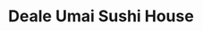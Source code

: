 ---
layout: place
title: "Deale Umai Sushi House"
permalink: /maryland/deale/deale-umai-sushi-house.html
stateAbbr: MD
stateName: Maryland
cityName: Deale
seo:
  name: "Deale Umai Sushi House"
  type: Restaurant
  links: null
description: "Deale Umai Sushi House serves delicious sushi in Deale, Maryland. Try fresh Japanese dishes for a great dining experience. "
place_id: ChIJe7h_0a2Ot4kRZWUSM1A7Rwo
photos:
  - name: >-
      places/ChIJe7h_0a2Ot4kRZWUSM1A7Rwo/photos/AeeoHcI8pvciv2zIcuEQAII_KkFvFOareTLEqxHnBPCM_6--aCj0XfbqbkYmL6qToGJv4twY1Ge9CV2s8hf9yvLPYUPhkru7b2_swlCZOuDpBBAxNHPdsi0nwo_OiVPoHIuphegPynLrIhArac-bKXmaci2GfAnvqZJMZsBsGbUI-7beopC0jrDPisBeJt0qTbPgernPnpvrpwVFdoUzf9DJmdRiTviMYHttQ16NhQhcYFztR0Rh5O7DXpIF0jhUrJIZBSZSSCAmGo4iHTsSRgQmHKM37IA73ySl9A1uUVrMKwhfxaipUXedIQeRP-CbRhNEqwMT7fmNj6B09AExJMhNk7VpX-L6wUGatyC2Xla3QXSP9UWqDynmZpxjZEe8jrXl5VRvIdCH3KxDuKwPUjVOdaWEMX1ftLi_icYSuF5ChEc
    widthPx: 4800
    heightPx: 2700
    authorAttributions:
      - displayName: Emma P
        uri: https://maps.google.com/maps/contrib/113641849278675879869
        photoUri: >-
          https://lh3.googleusercontent.com/a-/ALV-UjVJNEwDEZMY3G46DTyHd_izH9HpU07dLfUhmtWpiYqzlQDqgWWa=s100-p-k-no-mo
    flagContentUri: >-
      https://www.google.com/local/imagery/report/?cb_client=maps_api_places.places_api&image_key=!1e10!2sCIHM0ogKEICAgIDEuMe9MQ&hl=en-US
    googleMapsUri: >-
      https://www.google.com/maps/place//data=!3m4!1e2!3m2!1sCIHM0ogKEICAgIDEuMe9MQ!2e10!4m2!3m1!1s0x89b78eadd17fb87b:0xa473b5033126565
  - name: >-
      places/ChIJe7h_0a2Ot4kRZWUSM1A7Rwo/photos/AeeoHcIaq0OndfqovzKwxtUNP0fTuh0QrGK6MMcO8NwS95XB6snbaIArV_qKWtxLoc4ofcsrO0sEYzX3pqVsCox9q_A9evy4P3faS6NH-iFrHreODHInSHjrzSg3QiB2KQcP9-j1lnmDJhDuEmzjY1cFBZqDlVMa1hUQEiukkuOel7j5LAwzgXw3Tk6oiPg4LFthLNzn4u7IcQawpYtgj5nqKJZlk9tQVFXCBbp16B3mZpycMRVq6cnysJftIWp5rYFqWqkN3MJAiDJ-mO3ZKyzcTJkFoMdJhnQ3Kly74HmYx1zMcaDEdWmXH-VeLmS5k8wwn3qNNlVWECd1uA6momAexnC6RNnGASpRHR8qDqkMEC54iBxU3qfMtQgvBqquCFDFsGXVP7nUJLQpXQkfBB_KWWmsaH8cCH2V8YtRzOmQBj4idQ
    widthPx: 4032
    heightPx: 3024
    authorAttributions:
      - displayName: David Morrison
        uri: https://maps.google.com/maps/contrib/103785424570797359875
        photoUri: >-
          https://lh3.googleusercontent.com/a-/ALV-UjXo4w6T2756sFP8d5VJN7qDM2UsAF1ywabQ_GCk9_9m11AgeN4V=s100-p-k-no-mo
    flagContentUri: >-
      https://www.google.com/local/imagery/report/?cb_client=maps_api_places.places_api&image_key=!1e10!2sCIHM0ogKEICAgIC6lY6nKQ&hl=en-US
    googleMapsUri: >-
      https://www.google.com/maps/place//data=!3m4!1e2!3m2!1sCIHM0ogKEICAgIC6lY6nKQ!2e10!4m2!3m1!1s0x89b78eadd17fb87b:0xa473b5033126565
  - name: >-
      places/ChIJe7h_0a2Ot4kRZWUSM1A7Rwo/photos/AeeoHcJJgcXUFFnaJIrKPcPsUwcAmZJtf5Nb8rZ7m1X3Uoeg0NABtqSR8QSYL_rj1jadGEzrJAGISbDExivYg0dqswQQXXrjFIunLJenppgJlCfZIA0ShTxToZLjEvGTlcetmebm2r1oG7SnvdLGHN8tOxLBSwXiqrvSIeclyF5oqqbekvm-3oF4Kqr2p8YaH8ZFp1s9tjF0kFiyjhcKgA3RZ7Ma3S-iNxTlv326fcS0mDhwS6O2mEsOMKKPRU1Yn6CuTmQHQB96jmIpTj4IQIM6VnIPveD-h4X4AHh4FfC7Lo4fp7XhiUb3gJMcn5RjDLrtkCAICaP4f3KyOK-omIkoH7rg7h95eVeimVWMsHa5cJJxy8rFYhxNsDeIe7s3Yum_oRkkVysDF3vVBNXu-amvLkaVPrg4F3cefB9J54TbN4d46L20
    widthPx: 4032
    heightPx: 3024
    authorAttributions:
      - displayName: Monet Stone
        uri: https://maps.google.com/maps/contrib/112007307268852375039
        photoUri: >-
          https://lh3.googleusercontent.com/a-/ALV-UjU--jHKoGV38DnqxaHMhgPoqNmyW6EnadYFp3CSLN5mX8bUK8D3=s100-p-k-no-mo
    flagContentUri: >-
      https://www.google.com/local/imagery/report/?cb_client=maps_api_places.places_api&image_key=!1e10!2sCIHM0ogKEICAgIDT1YiLvQE&hl=en-US
    googleMapsUri: >-
      https://www.google.com/maps/place//data=!3m4!1e2!3m2!1sCIHM0ogKEICAgIDT1YiLvQE!2e10!4m2!3m1!1s0x89b78eadd17fb87b:0xa473b5033126565
  - name: >-
      places/ChIJe7h_0a2Ot4kRZWUSM1A7Rwo/photos/AeeoHcKpj0irObR-KLgBqaEpWpzjcOwnrXBbzbbaOBeC9or_qJ0JsX7VH89s96n73O5SLWzDoO-GXVbkAdqquA6m-c-veRAH1yNK-KDmYxWIfyCOmckNleICX8ZA1yOV5kSDMWHpBwG4tcv7u-wmbdilt3e5GLX8MdhgnX3pdP6bRjtIJKDoBGdJjQY9V5JVKIGC04qVPN7G1tXDooSxH_tugp_EtvqZbS8irRHEONvyl6raGUP0SR15MYOeFCryVtrC2hy4CUjgyhdhb8PXSfb9UwAJIiQhUjTM38KpDWB4eRo_X17IZaMl9Io1rVeejIixUQc3bgJohxVJ41KgkkiqsTgv50qO_2DGu53B3QRPpQhGphtQGFgnEMuRt_0rv3Ovos30iUpyFa6h7LAXik3QzLmBhGMm8ZPGQ8sJN_U2fPeJdbVe
    widthPx: 3600
    heightPx: 4800
    authorAttributions:
      - displayName: Kimberly Giang
        uri: https://maps.google.com/maps/contrib/114193379671601816770
        photoUri: >-
          https://lh3.googleusercontent.com/a-/ALV-UjWMST21FOXP6XilhZ7nmTOflKGY_8RZ0XVgvMEeFhmoqKkaq7hEOQ=s100-p-k-no-mo
    flagContentUri: >-
      https://www.google.com/local/imagery/report/?cb_client=maps_api_places.places_api&image_key=!1e10!2sCIHM0ogKEICAgIDZsqbzgwE&hl=en-US
    googleMapsUri: >-
      https://www.google.com/maps/place//data=!3m4!1e2!3m2!1sCIHM0ogKEICAgIDZsqbzgwE!2e10!4m2!3m1!1s0x89b78eadd17fb87b:0xa473b5033126565
  - name: >-
      places/ChIJe7h_0a2Ot4kRZWUSM1A7Rwo/photos/AeeoHcK6uAasQFrvKHGI-q-T30AhMz9PPOBL1B9EkFrVqthuOfVSzKms13mb9LLj2UEy8xSqFVGNlXwEGmj6teZp7jUVCMZPYp4k1sFXm41ZiE0W0sLuA_XfsdWVQTO0L8cyZW_V0f6Vs_CWw_NU_ypC0X3n-g1AkEnFmuQPxhmx7Vi3UcV1k61N2P1KH2RLln07mW9T77jyeuiErNyOsIlwv3517-n3Y3jNzXt-blr7iBRnVGQgplAq44EM1QWCiSOzTgLI27v3SmQh9_qpTR7xT22yRe5dijlBo-ONv7fnDZy-TqC-J_DqBV8O4X4EHLxBMtV-QIR-Tzx4R-e7EOHVFikkZDLh5QmUjGYGDhW5ThfSajKa3_yI4zV5iEyYF4RPEX9QAM_eILnroPIGqbYQgR5g6OTG383U0BBxxRYQGDn2myqR
    widthPx: 4032
    heightPx: 1816
    authorAttributions:
      - displayName: Alexandria Gilbert
        uri: https://maps.google.com/maps/contrib/102487412572091938278
        photoUri: >-
          https://lh3.googleusercontent.com/a-/ALV-UjWOWrLm2f54FybM8iah6koMXirYXamr0TsEC7mcIv6ViQTQI6UP=s100-p-k-no-mo
    flagContentUri: >-
      https://www.google.com/local/imagery/report/?cb_client=maps_api_places.places_api&image_key=!1e10!2sCIHM0ogKEICAgICOs4rEygE&hl=en-US
    googleMapsUri: >-
      https://www.google.com/maps/place//data=!3m4!1e2!3m2!1sCIHM0ogKEICAgICOs4rEygE!2e10!4m2!3m1!1s0x89b78eadd17fb87b:0xa473b5033126565
  - name: >-
      places/ChIJe7h_0a2Ot4kRZWUSM1A7Rwo/photos/AeeoHcJrbMiCv5X92ZYBlnZU7MK6i1lA62j2R46vdxFNSIn6pfL9cihQ4tNt8x5kBBwjMpPFW29YKWi4X7j1bvJGAihNpi9ZjZUQwU68zT6XO7TSBBh5N_2nE1sVyfjcRKYJ-pSgzUWBbCz8dOCFr5ep0ylTaDD_utbWCOyUtFuoQF29RZBUsj0bnHY8Xggs9kHwwEcRLEps5Zaqbzdlko21YQ98wmLiUrid0u7KBMqXy1bYCKchLNABTvuedAQWhRPBV57eVEToohj5ht5KIAjPqDGHEWPuD4njVcomJII20ygTYNi1euJDA7go1nwx0xgsjBnQrgQJwlaR2H3xLKSdeJJspaqc_7oZXrI5lkTq3NE9tHUD_zmYDSjm37Po5w5MRVtqEg4p4ijo-nQiStPzP9o_3E7bVukS5BuFANuR3HSVDPWW
    widthPx: 4800
    heightPx: 3600
    authorAttributions:
      - displayName: R P
        uri: https://maps.google.com/maps/contrib/115393018100811307153
        photoUri: >-
          https://lh3.googleusercontent.com/a-/ALV-UjWGAu0QWHEl_JIRbQ8LMhessOaxdDgzWQNJ3HYsADTpAp8yOiMf=s100-p-k-no-mo
    flagContentUri: >-
      https://www.google.com/local/imagery/report/?cb_client=maps_api_places.places_api&image_key=!1e10!2sCIHM0ogKEICAgID4vpaSmwE&hl=en-US
    googleMapsUri: >-
      https://www.google.com/maps/place//data=!3m4!1e2!3m2!1sCIHM0ogKEICAgID4vpaSmwE!2e10!4m2!3m1!1s0x89b78eadd17fb87b:0xa473b5033126565
  - name: >-
      places/ChIJe7h_0a2Ot4kRZWUSM1A7Rwo/photos/AeeoHcJBgwO8vc7kybHKLJp_Mx1MjfU_DBOZuNnG0KKZlSwCwlVsO6FWsGN-FZbzq0NZDyLq6XqX7AOYJImV5AbzHh5zEUnLAgqv4I2CfUqNZw12g6FSpN7TM1sN-dnDXC2lF3Se-oX3SvYG-UWyC85i7z69ri7xyLgR5Ofq9xHSHX6RksPB6FKd-NtMvX10es96ea5E3_1wc1rRjdZ0onjcf9MDkSXn8WxF26cBdunitOezZaX8psTErP4JMClkwnq0378z9cdGZSo8XVM6WQhUpXScJnrgOBwcYjZi_7QOD7_nzum75hQXgRE-VbT8xYnbAIqXD5dKwmVx57AoXv9b9njl4vCYusFaZqbdbukVpjXYmU9JeU73-5Ca59Oez07qiiHQOdrqun1Y2NyTTaCxzT8BWKFu2pDtXc97_-80sawP4FyU
    widthPx: 3600
    heightPx: 4800
    authorAttributions:
      - displayName: sunshineflower173
        uri: https://maps.google.com/maps/contrib/115102635506422946464
        photoUri: >-
          https://lh3.googleusercontent.com/a/ACg8ocIT_wcwNKK_Va1uLYzFJYYVVSuz5i2_wPxIXWSqjs1wbC8gBA=s100-p-k-no-mo
    flagContentUri: >-
      https://www.google.com/local/imagery/report/?cb_client=maps_api_places.places_api&image_key=!1e10!2sCIHM0ogKEICAgIDlwu245AE&hl=en-US
    googleMapsUri: >-
      https://www.google.com/maps/place//data=!3m4!1e2!3m2!1sCIHM0ogKEICAgIDlwu245AE!2e10!4m2!3m1!1s0x89b78eadd17fb87b:0xa473b5033126565
  - name: >-
      places/ChIJe7h_0a2Ot4kRZWUSM1A7Rwo/photos/AeeoHcLbUx4kb3fX1HgIf4QYRPM0gaKyJBGavB0SzIg-AwfVLDV_-Qvtyvi4J0ds-uEDIJaubbHtnEHPrWFz5vxu-2JbmIjJZJmDGlQWDmO3CSGUSPvx1KPAM-6lVOvUsm2vUcjk1ds0mVSvy7eMLUHxpe0Q0lvutY044yb_OP2XJDPTdrF2Iqw6NEismJDJ3MS-ufTfkznECC8QSyg-0haghz3P9Yq7KuJdodRp3yfT-jLkT9R5kxOAwTJEEuWAYFQOgBuwk8zzfw-E-aut-wQ5MzCxsCuzk-s_x_GwuREL_crd_ejdTkVTyxFEoedRmt68gPxvIawUeIXMn2-yHXnhp2p5RTnmdU-_L_5mvWrzh2ehFfwVA5xKSefmVLaz00Ny-BIDI_qhXzgqTfkANRWgG8cJjiQ_4F1fM-_2neQjIkMjwK0
    widthPx: 1848
    heightPx: 4000
    authorAttributions:
      - displayName: Terry Cox
        uri: https://maps.google.com/maps/contrib/100923272410841784703
        photoUri: >-
          https://lh3.googleusercontent.com/a-/ALV-UjXL9nb0i7rYdNCMPBXj0UTq7RO7Qg9G2NCHJ2sqc8YFJ_diveQziA=s100-p-k-no-mo
    flagContentUri: >-
      https://www.google.com/local/imagery/report/?cb_client=maps_api_places.places_api&image_key=!1e10!2sCIHM0ogKEICAgICf3KKBhAE&hl=en-US
    googleMapsUri: >-
      https://www.google.com/maps/place//data=!3m4!1e2!3m2!1sCIHM0ogKEICAgICf3KKBhAE!2e10!4m2!3m1!1s0x89b78eadd17fb87b:0xa473b5033126565
  - name: >-
      places/ChIJe7h_0a2Ot4kRZWUSM1A7Rwo/photos/AeeoHcLYu-WOiO0pUKyU6I-SphH8FOZF3VcW66ETWBO1Q23TXNfKzeMt5w61UEGaD_MlOigjj5pwR_x8ee5w6zYHg3Lz03454nruePvKMQw9Tvr-jPm0rmiOnIPP92MhLP08Qgork0C8ZJzxQZw3NbZjG9N_BCz-_1ZewWpOJOUB4NYaJWnx9j_ahFERM5fBLkvvh3j7ZhM9JRw1fT3S__qRXGG9t-BEfBmkZjAtnKQpyDmWWO3aMkQbcoPr1LTD2OkldY8b64Wt1J1YQEMbSAnoDEMzq9GJO0TD-BM8ZVuklt9v59osm3urEmG1p9cuSa3iDR0UGm4-HWh792kfTANFYOLckcRuni3BURwsZrTdXJ2aCbia2NM34HpImSHwS7W7hxNPhUszzHyd0F1Geo-0uxKqe1maZgaomvV5F5rLQXGgsQ
    widthPx: 4800
    heightPx: 2700
    authorAttributions:
      - displayName: pat eyler
        uri: https://maps.google.com/maps/contrib/112846625814605102746
        photoUri: >-
          https://lh3.googleusercontent.com/a-/ALV-UjXrN9k7eDChyhqYAnFlHSn7fcPlwgvGUlb2NyiAeVfbflBNb45h=s100-p-k-no-mo
    flagContentUri: >-
      https://www.google.com/local/imagery/report/?cb_client=maps_api_places.places_api&image_key=!1e10!2sCIHM0ogKEICAgIDEsreECg&hl=en-US
    googleMapsUri: >-
      https://www.google.com/maps/place//data=!3m4!1e2!3m2!1sCIHM0ogKEICAgIDEsreECg!2e10!4m2!3m1!1s0x89b78eadd17fb87b:0xa473b5033126565
  - name: >-
      places/ChIJe7h_0a2Ot4kRZWUSM1A7Rwo/photos/AeeoHcKKhKlMGvdYDqcc_GBltnoFYPAOH4OEuEhP9keydtwK35hyUcIrCFE6cjFavrUiMeLV5R6on2sfinUML_msolgzsCVCM4NeCwbHJZQJmCsxgI6tvn7ILMFWp6kIfMZnVsQT43NBWmNoVHYG8iywOpmTLgrYCPHMzSBTQEciUHQForZAzhlr2jKaQ0ouFireagjFoLoDxYqXjBQ9Y__b3eI65pdJBNa18EPj_CH_rFuCAVYyv79lJalt3pZUK5Z81asvex20iXHyBUKsM9yQC_LZIWPLdAaRN6s9lgvvJcboqozb7I4zUkFKHUDb-4KOHAoqIsYo6JqxyNnsV04N4j4xG5rDv9Ockl8qmG2ypNf8qW3YwAtpcxoyLhv_l0e6f9Y8F6WAS_t97vn_VmbgnKOB07zBbY9MJBi4ZhAXTUmK0w
    widthPx: 4000
    heightPx: 3000
    authorAttributions:
      - displayName: Debbie Reynolds
        uri: https://maps.google.com/maps/contrib/117327930213748379523
        photoUri: >-
          https://lh3.googleusercontent.com/a/ACg8ocIXFgil-Kte2CBsN2bVEx-ri2B7Z9LpKM4oW1vG1J56xBLwTQ=s100-p-k-no-mo
    flagContentUri: >-
      https://www.google.com/local/imagery/report/?cb_client=maps_api_places.places_api&image_key=!1e10!2sCIHM0ogKEICAgIDE-Ou4dA&hl=en-US
    googleMapsUri: >-
      https://www.google.com/maps/place//data=!3m4!1e2!3m2!1sCIHM0ogKEICAgIDE-Ou4dA!2e10!4m2!3m1!1s0x89b78eadd17fb87b:0xa473b5033126565
address: 657 Deale Rd, Deale, MD 20751, USA
street: 657 Deale Rd
city: Deale
state: MD
zip: '20751'
country: USA
neighborhood: null
latitude: '38.781177'
longitude: '-76.554714'
accessibility_options:
  wheelchairAccessibleParking: true
  wheelchairAccessibleEntrance: true
  wheelchairAccessibleRestroom: true
  wheelchairAccessibleSeating: true
business_status: OPERATIONAL
name: Deale Umai Sushi House
google_maps_links:
  directionsUri: >-
    https://www.google.com/maps/dir//''/data=!4m7!4m6!1m1!4e2!1m2!1m1!1s0x89b78eadd17fb87b:0xa473b5033126565!3e0
  placeUri: https://maps.google.com/?cid=740625879366002021
  writeAReviewUri: >-
    https://www.google.com/maps/place//data=!4m3!3m2!1s0x89b78eadd17fb87b:0xa473b5033126565!12e1
  reviewsUri: >-
    https://www.google.com/maps/place//data=!4m4!3m3!1s0x89b78eadd17fb87b:0xa473b5033126565!9m1!1b1
  photosUri: >-
    https://www.google.com/maps/place//data=!4m3!3m2!1s0x89b78eadd17fb87b:0xa473b5033126565!10e5
primary_type: Japanese Restaurant
opening_hours:
  regular: null
  current: null
secondary_opening_hours:
  regular:
    weekdayDescriptions: null
    type: null
  current:
    weekdayDescriptions: null
    type: null
phone: (410) 867-4433
price_level: PRICE_LEVEL_MODERATE
price_range: null
rating: '4.5'
rating_count: 298
website: null
reviews: null
parking_options: null
payment_options: null
allow_dogs: null
curbside_pickup: null
delivery: null
dine_in: null
good_for_children: null
good_for_groups: null
good_for_sports: null
live_music: null
menu_for_children: null
outdoor_seating: null
reservable: null
restroom: null
serves_beer: null
serves_breakfast: null
serves_brunch: null
serves_cocktails: null
serves_coffee: null
serves_dinner: null
serves_dessert: null
serves_lunch: null
serves_vegetarian_food: null
serves_wine: null
takeout: null
summary: null

---